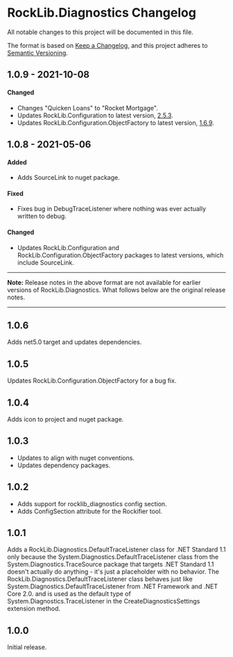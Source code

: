 # RockLib.Diagnostics Changelog

All notable changes to this project will be documented in this file.

The format is based on [Keep a Changelog](https://keepachangelog.com/en/1.0.0/),
and this project adheres to [Semantic Versioning](https://semver.org/spec/v2.0.0.html).

## 1.0.9 - 2021-10-08

#### Changed

- Changes "Quicken Loans" to "Rocket Mortgage".
- Updates RockLib.Configuration to latest version, [2.5.3](https://github.com/RockLib/RockLib.Configuration/blob/main/RockLib.Configuration/CHANGELOG.md#253---2021-08-11).
- Updates RockLib.Configuration.ObjectFactory to latest version, [1.6.9](https://github.com/RockLib/RockLib.Configuration/blob/main/RockLib.Configuration.ObjectFactory/CHANGELOG.md#169---2021-08-11).

## 1.0.8 - 2021-05-06

#### Added

- Adds SourceLink to nuget package.

#### Fixed

- Fixes bug in DebugTraceListener where nothing was ever actually written to debug.

#### Changed

- Updates RockLib.Configuration and RockLib.Configuration.ObjectFactory packages to latest versions, which include SourceLink.

----

**Note:** Release notes in the above format are not available for earlier versions of
RockLib.Diagnostics. What follows below are the original release notes.

----

## 1.0.6

Adds net5.0 target and updates dependencies.

## 1.0.5

Updates RockLib.Configuration.ObjectFactory for a bug fix.

## 1.0.4

Adds icon to project and nuget package.

## 1.0.3

- Updates to align with nuget conventions.
- Updates dependency packages.

## 1.0.2

- Adds support for rocklib_diagnostics config section.
- Adds ConfigSection attribute for the Rockifier tool.

## 1.0.1

Adds a RockLib.Diagnostics.DefaultTraceListener class for .NET Standard 1.1 only because the System.Diagnostics.DefaultTraceListener class from the System.Diagnostics.TraceSource package that targets .NET Standard 1.1 doesn't actually do anything - it's just a placeholder with no behavior. The RockLib.Diagnostics.DefaultTraceListener class behaves just like System.Diagnostics.DefaultTraceListener from .NET Framework and .NET Core 2.0. and is used as the default type of System.Diagnostics.TraceListener in the CreateDiagnosticsSettings extension method.

## 1.0.0

Initial release.
